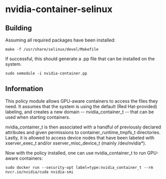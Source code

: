 # nvidia-container-selinux

## Building
Assuming all required packages have been installed:

    make -f /usr/share/selinux/devel/Makefile

If successful, this should generate a .pp file that can be installed on the system.

    sudo semodule -i nvidia-container.pp

## Information
This policy module allows GPU-aware containers to access the files they need.  It assumes that the system is using the default (Red Hat-provided) labeling, and creates a new domain -- nvidia_container_t -- that can be used when starting containers.

nvidia_container_t is then associated with a handful of previously declared attributes and given permissions to container_runtime_tmpfs_t directories.  Lastly, it is allowed to access device nodes that have been labeled with xserver_exec_t and/or xserver_misc_device_t (mainly /dev/nvidia*).

Now with the policy installed, one can use nvidia_container_t to run GPU-aware containers:

    sudo docker run --security-opt label=type:nvidia_container_t --rm nvcr.io/nvidia/cuda nvidia-smi
